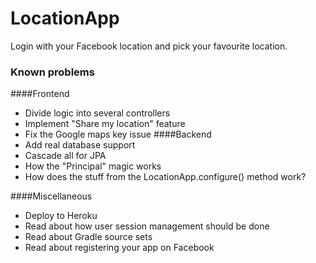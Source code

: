 # LocationApp
Login with your Facebook location and pick your favourite location.

### Known problems
####Frontend
* Divide logic into several controllers
* Implement "Share my location" feature
* Fix the Google maps key issue
####Backend
* Add real database support
* Cascade all for JPA
* How the "Principal" magic works
* How does the stuff from the LocationApp.configure() method work?

####Miscellaneous
 * Deploy to Heroku
 * Read about how user session management should be done
 * Read about Gradle source sets
 * Read about registering your app on Facebook
